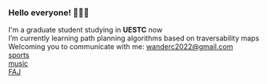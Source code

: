 ### Hello everyone! 👋👋👋

I'm a graduate student studying in __UESTC__ now  
I’m currently learning path planning algorithms based on traversability maps  
Welcoming you to communicate with me: wanderc2022@gmail.com   
[sports](https://github.com/WillenChung/sports)  
[music](https://github.com/WillenChung/music)      
[FAJ](https://github.com/WillenChung/FAJ)


